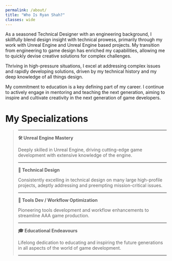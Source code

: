 ```yaml
---
permalink: /about/
title: "Who Is Ryan Shah?"
classes: wide
---
```


As a seasoned Technical Designer with an engineering background, I skillfully blend design insight with technical prowess, primarily through my work with Unreal Engine and Unreal Engine based projects. My transition from engineering to game design has enriched my capabilities, allowing me to quickly devise creative solutions for complex challenges.

Thriving in high-pressure situations, I excel at addressing complex issues and rapidly developing solutions, driven by my technical history and my deep knowledge of all things design.

My commitment to education is a key defining part of my career. I continue to actively engage in mentoring and teaching the next generation, aiming to inspire and cultivate creativity in the next generation of game developers.

# My Specializations
> ---
> **🛠️ Unreal Engine Mastery**
>
> Deeply skilled in Unreal Engine, driving cutting-edge game development with extensive knowledge of the engine.
>
> ---
>
> **📐 Technical Design**
>
> Consistently excelling in technical design on many large high-profile projects, adeptly addressing and preempting mission-critical issues.
>
> ---
>
> **🔧 Tools Dev / Workflow Optimization**
>
> Pioneering tools development and workflow enhancements to streamline AAA game production.
>
> ---
>
> **🎓 Educational Endeavours**
>
> Lifelong dedication to educating and inspiring the future generations in all aspects of the world of game development.
>
> ---